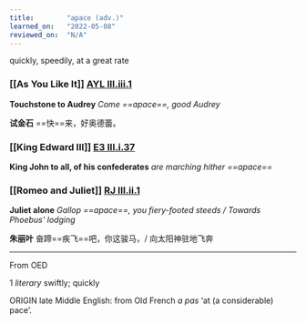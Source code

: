 ```yaml
---
title:        "apace (adv.)"
learned_on:   "2022-05-08"
reviewed_on:  "N/A"
---
```


quickly, speedily, at a great rate

### [[As You Like It]] [AYL III.iii.1](https://www.shakespeareswords.com/Public/Play.aspx?Act=3&Scene=3&WorkId=26#206641)

**Touchstone to Audrey** *Come ==apace==, good Audrey*

**试金石** ==快==来，好奥德蕾。

### [[King Edward III]] [E3 III.i.37](https://www.shakespeareswords.com/Public/Play.aspx?Act=3&Scene=1&WorkId=14#163760)

**King John to all, of his confederates** *are marching hither ==apace==*

### [[Romeo and Juliet]] [RJ III.ii.1](https://www.shakespeareswords.com/Public/Play.aspx?Act=3&Scene=2&WorkId=32#230422)

**Juliet alone** *Gallop ==apace==, you fiery-footed steeds / Towards Phoebus' lodging*

**朱丽叶** 奋蹄==疾飞==吧，你这骏马，/ 向太阳神驻地飞奔

-----

From OED

1 *literary* swiftly; quickly

ORIGIN late Middle English: from Old French *a pas* ‘at (a considerable) pace’.
